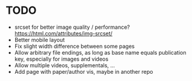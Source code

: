 # TODO

- srcset for better image quality / performance? https://html.com/attributes/img-srcset/
- Better mobile layout
- Fix slight width difference between some pages
- Allow arbitrary file endings, as long as base name equals publication key, especially for images and videos
- Allow multiple videos, supplementals, ...
- Add page with paper/author vis, maybe in another repo
